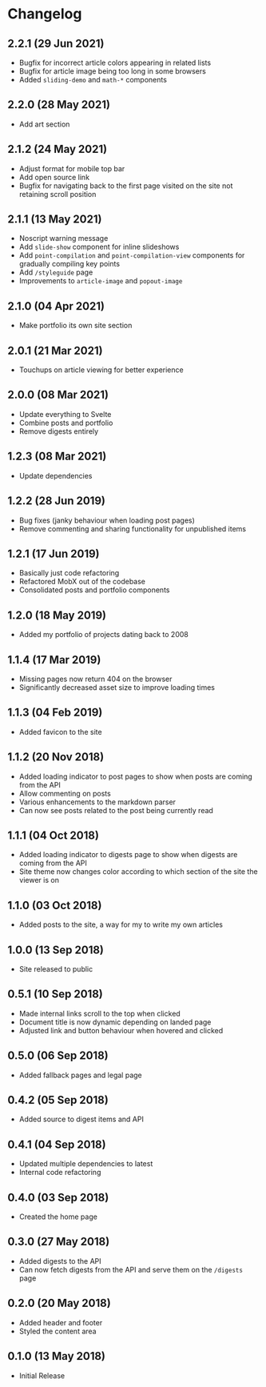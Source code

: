 # Changelog

## 2.2.1 (29 Jun 2021)

* Bugfix for incorrect article colors appearing in related lists
* Bugfix for article image being too long in some browsers
* Added `sliding-demo` and `math-*` components

## 2.2.0 (28 May 2021)

* Add art section

## 2.1.2 (24 May 2021)

* Adjust format for mobile top bar
* Add open source link
* Bugfix for navigating back to the first page visited on the site not retaining scroll position

## 2.1.1 (13 May 2021)

* Noscript warning message
* Add `slide-show` component for inline slideshows
* Add `point-compilation` and `point-compilation-view` components for gradually compiling key points
* Add `/styleguide` page
* Improvements to `article-image` and `popout-image`

## 2.1.0 (04 Apr 2021)

* Make portfolio its own site section

## 2.0.1 (21 Mar 2021)

* Touchups on article viewing for better experience

## 2.0.0 (08 Mar 2021)

* Update everything to Svelte
* Combine posts and portfolio
* Remove digests entirely

## 1.2.3 (08 Mar 2021)

* Update dependencies

## 1.2.2 (28 Jun 2019)

* Bug fixes (janky behaviour when loading post pages)
* Remove commenting and sharing functionality for unpublished items

## 1.2.1 (17 Jun 2019)

* Basically just code refactoring
 * Refactored MobX out of the codebase
 * Consolidated posts and portfolio components

## 1.2.0 (18 May 2019)

* Added my portfolio of projects dating back to 2008

## 1.1.4 (17 Mar 2019)

* Missing pages now return 404 on the browser
* Significantly decreased asset size to improve loading times

## 1.1.3 (04 Feb 2019)

* Added favicon to the site

## 1.1.2 (20 Nov 2018)

* Added loading indicator to post pages to show when posts are coming from the API
* Allow commenting on posts
* Various enhancements to the markdown parser
* Can now see posts related to the post being currently read

## 1.1.1 (04 Oct 2018)

* Added loading indicator to digests page to show when digests are coming from the API
* Site theme now changes color according to which section of the site the viewer is on

## 1.1.0 (03 Oct 2018)

* Added posts to the site, a way for my to write my own articles

## 1.0.0 (13 Sep 2018)

* Site released to public

## 0.5.1 (10 Sep 2018)

* Made internal links scroll to the top when clicked
* Document title is now dynamic depending on landed page
* Adjusted link and button behaviour when hovered and clicked

## 0.5.0 (06 Sep 2018)

* Added fallback pages and legal page

## 0.4.2 (05 Sep 2018)

* Added source to digest items and API

## 0.4.1 (04 Sep 2018)

* Updated multiple dependencies to latest
* Internal code refactoring

## 0.4.0 (03 Sep 2018)

* Created the home page

## 0.3.0 (27 May 2018)

* Added digests to the API
* Can now fetch digests from the API and serve them on the `/digests` page

## 0.2.0 (20 May 2018)

* Added header and footer
* Styled the content area

## 0.1.0 (13 May 2018)

* Initial Release
